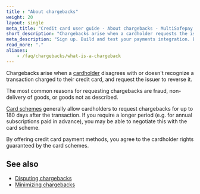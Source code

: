 ```yaml
---
title : "About chargebacks"
weight: 20
layout: single
meta_title: "Credit card user guide - About chargebacks - MultiSafepay Docs"
short_description: "Chargebacks arise when a cardholder requests the issuer to reverse a transaction"
meta_description: "Sign up. Build and test your payments integration. Explore our products and services. Use our API Reference, SDKs, and wrappers. Get support."
read_more: "."
aliases:
    - /faq/chargebacks/what-is-a-chargeback
---
```


Chargebacks arise when a [cardholder](/payment-methods/credit-and-debit-cards/user-guide/glossary/#cardholder) disagrees with or doesn't recognize a transaction charged to their credit card, and request the issuer to reverse it. 

The most common reasons for requesting chargebacks are fraud, non-delivery of goods, or goods not as described. 

[Card schemes](/payment-methods/credit-and-debit-cards/user-guide/glossary/#card-scheme) generally allow cardholders to request chargebacks for up to 180 days after the transaction. If you require a longer period (e.g. for annual subscriptions paid in advance), you may be able to negotiate this with the card scheme.

By offering credit card payment methods, you agree to the cardholder rights guaranteed by the card schemes.

## See also

- [Disputing chargebacks](/payment-methods/credit-and-debit-cards/user-guide/disputing-chargebacks/)
- [Minimizing chargebacks](/payment-methods/credit-and-debit-cards/user-guide/minimizing-chargebacks/)